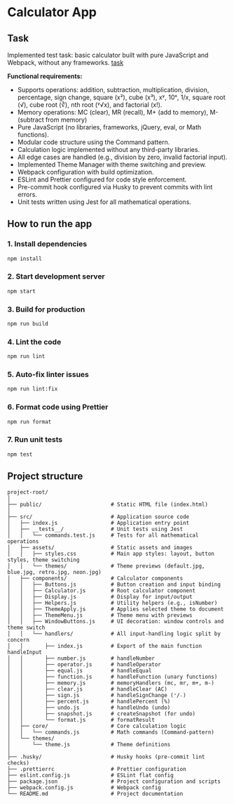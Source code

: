 # Calculator App

## Task

Implemented test task: basic calculator built with pure JavaScript and Webpack, without any frameworks.
[task](https://drive.google.com/file/d/15jVnBPXaZrjs99KOUxp4TGq6Inau6xq_/view)

**Functional requirements:**

- Supports operations: addition, subtraction, multiplication, division, percentage, sign change, square (x²), cube (x³), xʸ, 10ˣ, 1/x, square root (√), cube root (∛), nth root (ʸ√x), and factorial (x!).
- Memory operations: MC (clear), MR (recall), M+ (add to memory), M- (subtract from memory)
- Pure JavaScript (no libraries, frameworks, jQuery, eval, or Math functions).
- Modular code structure using the Command pattern.
- Calculation logic implemented without any third-party libraries.
- All edge cases are handled (e.g., division by zero, invalid factorial input).
- Implemented Theme Manager with theme switching and preview.
- Webpack configuration with build optimization.
- ESLint and Prettier configured for code style enforcement.
- Pre-commit hook configured via Husky to prevent commits with lint errors.
- Unit tests written using Jest for all mathematical operations.

## How to run the app

### 1. Install dependencies

```bash
npm install
```

### 2. Start development server

```bash
npm start
```

### 3. Build for production

```bash
npm run build
```

### 4. Lint the code

```bash
npm run lint
```

### 5. Auto-fix linter issues

```bash
npm run lint:fix
```

### 6. Format code using Prettier

```bash
npm run format
```

### 7. Run unit tests

```bash
npm test
```

## Project structure

```
project-root/
│
├── public/                      # Static HTML file (index.html)
│
├── src/                         # Application source code
│   ├── index.js                 # Application entry point
│   ├── __tests__/               # Unit tests using Jest
│   │   └── commands.test.js     # Tests for all mathematical operations
│   ├── assets/                  # Static assets and images
│   │   ├── styles.css           # Main app styles: layout, button styles, theme switching
│   │   └── themes/              # Theme previews (default.jpg, blue.jpg, retro.jpg, neon.jpg)
│   ├── components/              # Calculator components
│   │   ├── Buttons.js           # Button creation and input binding
│   │   ├── Calculator.js        # Root calculator component
│   │   ├── Display.js           # Display for input/output
│   │   ├── Helpers.js           # Utility helpers (e.g., isNumber)
│   │   ├── ThemeApply.js        # Applies selected theme to document
│   │   ├── ThemeMenu.js         # Theme menu with previews
│   │   ├── WindowButtons.js     # UI decoration: window controls and theme switch
│   │   └── handlers/            # All input-handling logic split by concern
│   │       ├── index.js         # Export of the main function handleInput
│   │       ├── number.js        # handleNumber
│   │       ├── operator.js      # handleOperator
│   │       ├── equal.js         # handleEqual
│   │       ├── function.js      # handleFunction (unary functions)
│   │       ├── memory.js        # memoryHandlers (mc, mr, m+, m-)
│   │       ├── clear.js         # handleClear (AC)
│   │       ├── sign.js          # handleSignChange (⁺/₋)
│   │       ├── percent.js       # handlePercent (%)
│   │       ├── undo.js          # handleUndo (undo)
│   │       ├── snapshot.js      # createSnapshot (for undo)
│   │       └── format.js        # formatResult
│   ├── core/                    # Core calculation logic
│   │   └── commands.js          # Math commands (Command-pattern)
│   └── themes/
│       └── theme.js             # Theme definitions
│
├── .husky/                      # Husky hooks (pre-commit lint checks)
├── .prettierrc                  # Prettier configuration
├── eslint.config.js             # ESLint flat config
├── package.json                 # Project configuration and scripts
├── webpack.config.js            # Webpack config
└── README.md                    # Project documentation
```
